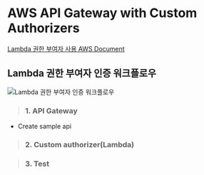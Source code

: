 # AWS API Gateway with Custom Authorizers

[Lambda 권한 부여자 사용 AWS Document](https://docs.aws.amazon.com/ko_kr/apigateway/latest/developerguide/apigateway-use-lambda-authorizer.html)

## Lambda 권한 부여자 인증 워크플로우
![Lambda 권한 부여자 인증 워크플로우](https://docs.aws.amazon.com/ko_kr/apigateway/latest/developerguide/images/custom-auth-workflow.png)

> ### 1. API Gateway
  - Create sample api
  
> ### 2. Custom authorizer(Lambda)


> ### 3. Test
